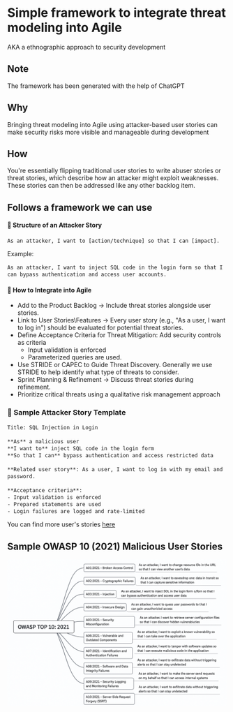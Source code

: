 # Simple framework to integrate threat modeling into Agile
AKA a ethnographic approach to security development
## Note
The framework has been generated with the help of ChatGPT

## Why
Bringing threat modeling into Agile using attacker-based user stories can make security risks more visible and manageable during development
## How
You're essentially flipping traditional user stories to write abuser stories or threat stories, which describe how an attacker might exploit weaknesses. These stories can then be addressed like any other backlog item.

## Follows a framework we can use
#### 🧠 Structure of an Attacker Story

    As an attacker, I want to [action/technique] so that I can [impact].

Example:

    As an attacker, I want to inject SQL code in the login form so that I can bypass authentication and access user accounts.

#### 🔄 How to Integrate into Agile

- Add to the Product Backlog -> Include threat stories alongside user stories.
- Link to User Stories\Features -> Every user story (e.g., "As a user, I want to log in") should be evaluated for potential threat stories.
- Define Acceptance Criteria for Threat Mitigation: Add security controls as criteria
  - Input validation is enforced
  - Parameterized queries are used.
- Use STRIDE or CAPEC to Guide Threat Discovery. Generally we use STRIDE to help identify what type of threats to consider.
- Sprint Planning & Refinement -> Discuss threat stories during refinement.
- Prioritize critical threats using a qualitative risk management approach

### 🔧 Sample Attacker Story Template

    Title: SQL Injection in Login
    
    **As** a malicious user  
    **I want to** inject SQL code in the login form  
    **So that I can** bypass authentication and access restricted data
    
    **Related user story**: As a user, I want to log in with my email and password.
    
    **Acceptance criteria**:
    - Input validation is enforced
    - Prepared statements are used
    - Login failures are logged and rate-limited

You can find more user's stories [here](samples_mal_us.md)

## Sample OWASP 10 (2021) Malicious User Stories
![MUS](mm-us-owasp.png)
